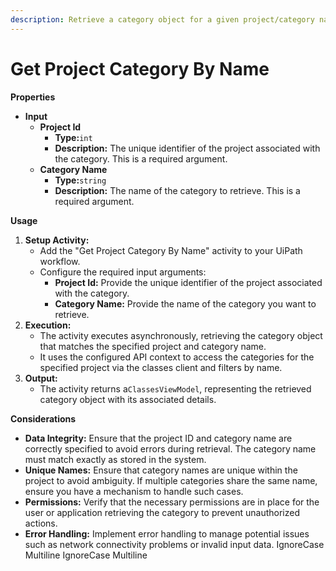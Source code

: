 ```yaml
---
description: Retrieve a category object for a given project/category name combination.
---
```


# Get Project Category By Name

**Properties**

* **Input**
  * **Project Id**
    * **Type:**`int`
    * **Description:** The unique identifier of the project associated with the category. This is a required argument.
  * **Category Name**
    * **Type:**`string`
    * **Description:** The name of the category to retrieve. This is a required argument.

**Usage**

1. **Setup Activity:**
   * Add the "Get Project Category By Name" activity to your UiPath workflow.
   * Configure the required input arguments:
     * **Project Id:** Provide the unique identifier of the project associated with the category.
     * **Category Name:** Provide the name of the category you want to retrieve.
2. **Execution:**
   * The activity executes asynchronously, retrieving the category object that matches the specified project and category name.
   * It uses the configured API context to access the categories for the specified project via the classes client and filters by name.
3. **Output:**
   * The activity returns a`ClassesViewModel`, representing the retrieved category object with its associated details.

**Considerations**

* **Data Integrity:** Ensure that the project ID and category name are correctly specified to avoid errors during retrieval. The category name must match exactly as stored in the system.
* **Unique Names:** Ensure that category names are unique within the project to avoid ambiguity. If multiple categories share the same name, ensure you have a mechanism to handle such cases.
* **Permissions:** Verify that the necessary permissions are in place for the user or application retrieving the category to prevent unauthorized actions.
* **Error Handling:** Implement error handling to manage potential issues such as network connectivity problems or invalid input data.
 IgnoreCase Multiline IgnoreCase Multiline
